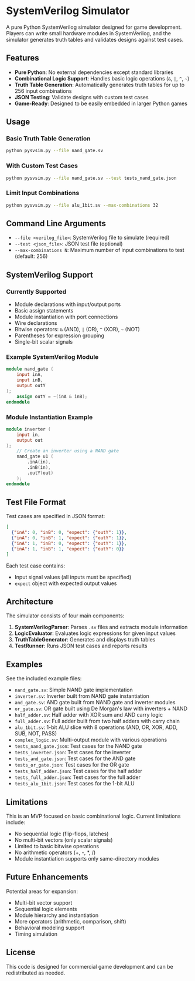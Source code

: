 # SystemVerilog Simulator

A pure Python SystemVerilog simulator designed for game development. Players can write small hardware modules in SystemVerilog, and the simulator generates truth tables and validates designs against test cases.

## Features

- **Pure Python**: No external dependencies except standard libraries
- **Combinational Logic Support**: Handles basic logic operations (`&`, `|`, `^`, `~`)
- **Truth Table Generation**: Automatically generates truth tables for up to 256 input combinations
- **JSON Testing**: Validate designs with custom test cases
- **Game-Ready**: Designed to be easily embedded in larger Python games

## Usage

### Basic Truth Table Generation

```bash
python pysvsim.py --file nand_gate.sv
```

### With Custom Test Cases

```bash
python pysvsim.py --file nand_gate.sv --test tests_nand_gate.json
```

### Limit Input Combinations

```bash
python pysvsim.py --file alu_1bit.sv --max-combinations 32
```

## Command Line Arguments

- `--file <verilog_file>`: SystemVerilog file to simulate (required)
- `--test <json_file>`: JSON test file (optional)
- `--max-combinations N`: Maximum number of input combinations to test (default: 256)

## SystemVerilog Support

### Currently Supported

- Module declarations with input/output ports
- Basic assign statements
- Module instantiation with port connections
- Wire declarations
- Bitwise operators: `&` (AND), `|` (OR), `^` (XOR), `~` (NOT)
- Parentheses for expression grouping
- Single-bit scalar signals

### Example SystemVerilog Module

```verilog
module nand_gate (
    input inA,
    input inB,
    output outY
);
    assign outY = ~(inA & inB);
endmodule
```

### Module Instantiation Example

```verilog
module inverter (
    input in,
    output out
);
    // Create an inverter using a NAND gate
    nand_gate u1 (
        .inA(in),
        .inB(in),
        .outY(out)
    );
endmodule
```

## Test File Format

Test cases are specified in JSON format:

```json
[
  {"inA": 0, "inB": 0, "expect": {"outY": 1}},
  {"inA": 0, "inB": 1, "expect": {"outY": 1}},
  {"inA": 1, "inB": 0, "expect": {"outY": 1}},
  {"inA": 1, "inB": 1, "expect": {"outY": 0}}
]
```

Each test case contains:
- Input signal values (all inputs must be specified)
- `expect` object with expected output values

## Architecture

The simulator consists of four main components:

1. **SystemVerilogParser**: Parses `.sv` files and extracts module information
2. **LogicEvaluator**: Evaluates logic expressions for given input values
3. **TruthTableGenerator**: Generates and displays truth tables
4. **TestRunner**: Runs JSON test cases and reports results

## Examples

See the included example files:
- `nand_gate.sv`: Simple NAND gate implementation
- `inverter.sv`: Inverter built from NAND gate instantiation
- `and_gate.sv`: AND gate built from NAND gate and inverter modules
- `or_gate.sv`: OR gate built using De Morgan's law with inverters + NAND
- `half_adder.sv`: Half adder with XOR sum and AND carry logic
- `full_adder.sv`: Full adder built from two half adders with carry chain
- `alu_1bit.sv`: 1-bit ALU slice with 8 operations (AND, OR, XOR, ADD, SUB, NOT, PASS)
- `complex_logic.sv`: Multi-output module with various operations
- `tests_nand_gate.json`: Test cases for the NAND gate
- `tests_inverter.json`: Test cases for the inverter
- `tests_and_gate.json`: Test cases for the AND gate
- `tests_or_gate.json`: Test cases for the OR gate
- `tests_half_adder.json`: Test cases for the half adder
- `tests_full_adder.json`: Test cases for the full adder
- `tests_alu_1bit.json`: Test cases for the 1-bit ALU

## Limitations

This is an MVP focused on basic combinational logic. Current limitations include:

- No sequential logic (flip-flops, latches)
- No multi-bit vectors (only scalar signals)
- Limited to basic bitwise operations
- No arithmetic operators (+, -, *, /)
- Module instantiation supports only same-directory modules

## Future Enhancements

Potential areas for expansion:
- Multi-bit vector support
- Sequential logic elements
- Module hierarchy and instantiation
- More operators (arithmetic, comparison, shift)
- Behavioral modeling support
- Timing simulation

## License

This code is designed for commercial game development and can be redistributed as needed.